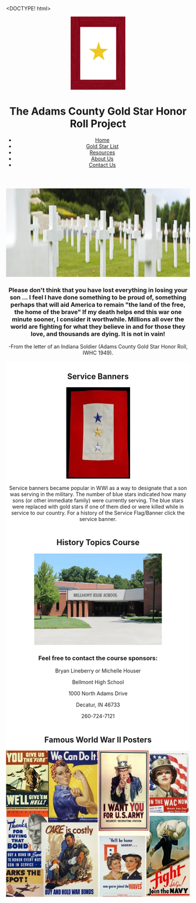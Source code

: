 <DOCTYPE! html>
<html>
<head>
<title>Home</title>
<link
rel="stylesheet"
type="text/css"
href="css/list-stylesheet.css"
/>
<meta name="viewport" content="width=device-width, initial-scale=1">
</head>
<body>
  <header>
    <a href="index.html" target="_blank"><img src="/art/Logo.jpg" alt="Adams County Gold Star Honor Roll Logo" width="150" height="200"></a>
      <h1>The Adams County Gold Star Honor Roll Project</h1>
        <nav>
          <ul>
              <li><a href="index.html" target="_blank">Home</a></li>
              <li><a href="list.html" target="_blank">Gold Star List</a></li>
              <li><a href="resources.html" target="_blank">Resources</a></li>
              <li><a href="aboutus.html" target="_blank">About Us</a></li>
              <li><a href="contactus.html" target="_blank">Contact Us</a></li>
            </ul>
        </nav>
  </header>
<center><img src="art/1500x242.jpg" alt="Adams County Gold Star Honor Roll Project" width="1500" height="242"></center>
<center><h3>Please don't think that you have lost everything in losing your son ... I feel I have done something to be proud of, something perhaps that will aid America to remain "the land of the free, the home of the brave" If my death helps end this war one minute sooner, I consider it worthwhile. Millions all over the world are fighting for what they believe in and for those they love, and thousands are dying. It is not in vain!</h3>
<p>-From the letter of an Indiana Soldier (Adams County Gold Star Honor Roll, IWHC 1949).</p></center>
<div class="row">
  <div class="column left" style="background-color:#ffffff;">
    <center><h2>Service Banners</h2></center>
    <center><p><a href="https://www.chamberofcommerce.org/usflag/history/serviceflag.html" target="_blank"><img src="/art/service banners.jfif" alt="Service Banner" width="175" height="250"></a></p></center>
    <center><p>Service banners became popular in WWI as a way to designate that a son was serving in the military. The number of blue stars indicated how many sons (or other immediate family) were currently serving. The blue stars were replaced with gold stars if one of them died or were killed while in service to our country. For a history of the Service Flag/Banner click the service banner.</p></center>
  </div>
  <div class="column center" style="background-color:#ffffff;">
    <center><h2>History Topics Course</h2></center>
    <center><p><a href="https://www.nadams.k12.in.us" target="_blank"><img src="/art/BHS.jpg" alt="Bellmont High School" width="350" height="250"></a></p></center>
    <center><h3>Feel free to contact the course sponsors:</h3></center>
	<center><p>Bryan Lineberry or Michelle Houser</p>
	<p>Bellmont High School</p>
	<p>1000 North Adams Drive</p>
	<p>Decatur, IN 46733</p>
	<p>260-724-7121</p></center>
  </div>
  <div class="column right" style="background-color: #ffffff;">
    <center><h2>Famous World War II Posters</h2>
    <img src="/art/WWII Posters.jpg" alt="WWII Posters" width="600" height="400"></center>
  </div>
</div>
</body>
</html>
